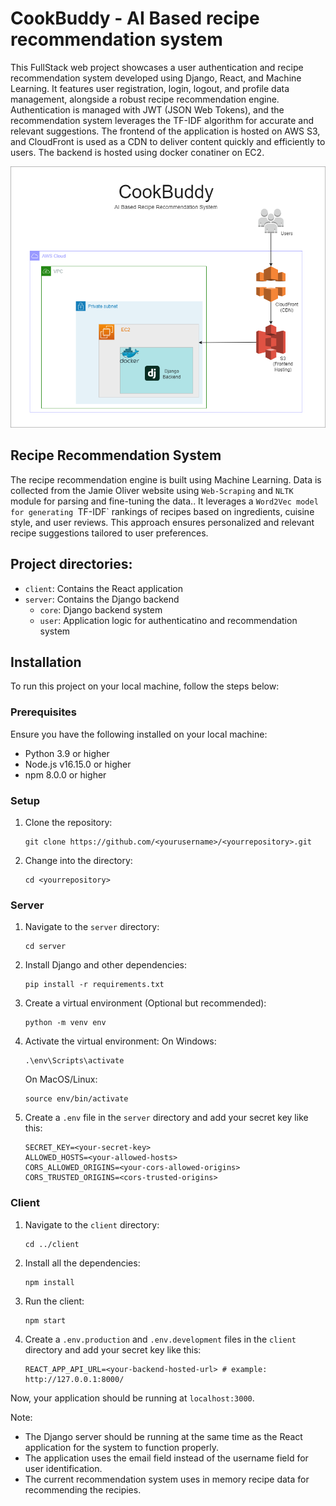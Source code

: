 # CookBuddy - AI Based recipe recommendation system

This FullStack web project showcases a user authentication and recipe recommendation system developed using Django, React, and Machine Learning. It features user registration, login, logout, and profile data management, alongside a robust recipe recommendation engine. Authentication is managed with JWT (JSON Web Tokens), and the recommendation system leverages the TF-IDF algorithm for accurate and relevant suggestions. The frontend of the application is hosted on AWS S3, and CloudFront is used as a CDN to deliver content quickly and efficiently to users. The backend is hosted using docker conatiner on EC2.

![alt text](resource/architecture.png)

## Recipe Recommendation System
The recipe recommendation engine is built using Machine Learning. Data is collected from the Jamie Oliver website using `Web-Scraping` and `NLTK` module for parsing and fine-tuning the data.. It leverages a `Word2Vec model for generating `TF-IDF` rankings of recipes based on ingredients, cuisine style, and user reviews. This approach ensures personalized and relevant recipe suggestions tailored to user preferences. 

## Project directories: 

- `client`: Contains the React application
- `server`: Contains the Django backend
    - `core`: Django backend system
    - `user`: Application logic for authenticatino and recommendation system

## Installation

To run this project on your local machine, follow the steps below:

### Prerequisites

Ensure you have the following installed on your local machine:

- Python 3.9 or higher
- Node.js v16.15.0 or higher
- npm 8.0.0 or higher

### Setup

1. Clone the repository:
    ```
    git clone https://github.com/<yourusername>/<yourrepository>.git
    ```
2. Change into the directory:
    ```
    cd <yourrepository>
    ```

### Server

1. Navigate to the `server` directory:
    ```
    cd server
    ```
2. Install Django and other dependencies:
    ```
    pip install -r requirements.txt
    ```
3. Create a virtual environment (Optional but recommended):
    ```
    python -m venv env
    ```
4. Activate the virtual environment:
    On Windows:
    ```
    .\env\Scripts\activate
    ```
    On MacOS/Linux:
    ```
    source env/bin/activate
    ```
5. Create a `.env` file in the `server` directory and add your secret key like this: 
    ```
    SECRET_KEY=<your-secret-key>
    ALLOWED_HOSTS=<your-allowed-hosts>
    CORS_ALLOWED_ORIGINS=<your-cors-allowed-origins>
    CORS_TRUSTED_ORIGINS=<cors-trusted-origins>
    ```

### Client

1. Navigate to the `client` directory:
    ```
    cd ../client
    ```
2. Install all the dependencies:
    ```
    npm install
    ```
3. Run the client:
    ```
    npm start
    ```
5. Create a `.env.production` and `.env.development` files in the `client` directory and add your secret key like this: 
    ```
    REACT_APP_API_URL=<your-backend-hosted-url> # example: http://127.0.0.1:8000/
    ```

Now, your application should be running at `localhost:3000`.

Note:
- The Django server should be running at the same time as the React application for the system to function properly.
- The application uses the email field instead of the username field for user identification.
- The current recommendation system uses in memory recipe data for recommending the recipies.
